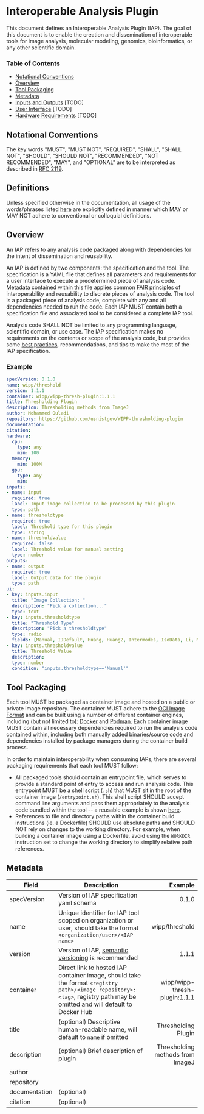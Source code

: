 # Interoperable Analysis Plugin

This document defines an Interoperable Analysis Plugin (IAP). The goal of this document is to enable the creation and dissemination of interoperable tools for image analysis, molecular modeling, genomics, bioinformatics, or any other scientific domain.

### Table of Contents

- [Notational Conventions](#notational-conventions)
- [Overview](#overview)
- [Tool Packaging](#tool-packaging)
- [Metadata](#metadata)
- [Inputs and Outputs]() [TODO]
- [User Interface]() [TODO]
- [Hardware Requirements]() [TODO]

## Notational Conventions

The key words "MUST", "MUST NOT", "REQUIRED", "SHALL", "SHALL NOT", "SHOULD", "SHOULD NOT", "RECOMMENDED", "NOT RECOMMENDED", "MAY", and "OPTIONAL" are to be interpreted as described in [RFC 2119](https://tools.ietf.org/html/rfc2119).

## Definitions

Unless specified otherwise in the documentation, all usage of the words/phrases listed [here](definitions.md) are explicitly defined in manner which MAY or MAY NOT adhere to conventional or colloquial definitions.

## Overview

An IAP refers to any analysis code packaged along with dependencies for the intent of dissemination and reusability. 

An IAP is defined by two components: the specification and the tool. The specification is a YAML file that defines all parameters and requirements for a user interface to execute a predetermined piece of analysis code. Metadata contained within this file applies common [FAIR principles](https://www.go-fair.org/fair-principles/) of interoperability and reusability to discrete pieces of analysis code. The tool is a packaged piece of analysis code, complete with any and all dependencies needed to run the code. Each IAP MUST contain both a specification file and associated tool to be considered a complete IAP tool. 

Analysis code SHALL NOT be limited to any programming language, scientific domain, or use case. The IAP specification makes no requirements on the contents or scope of the analysis code, but provides some [best practices](best_practices.md), recommendations, and tips to make the most of the IAP specification.

### Example

```yaml
specVersion: 0.1.0
name: wipp/threshold
version: 1.1.1
container: wipp/wipp-thresh-plugin:1.1.1
title: Thresholding Plugin
description: Thresholding methods from ImageJ
author: Mohammed Ouladi
repository: https://github.com/usnistgov/WIPP-thresholding-plugin
documentation: 
citation: 
hardware:
  cpu:
    type: any
    min: 100
  memory:
    min: 100M
  gpu:
    type: any
    min: 
inputs:
- name: input
  required: true
  label: Input image collection to be processed by this plugin
  type: path
- name: thresholdtype
  required: true
  label: Threshold type for this plugin
  type: string
- name: thresholdvalue
  required: false
  label: Threshold value for manual setting
  type: number
outputs:
- name: output
  required: true
  label: Output data for the plugin
  type: path
ui: 
- key: inputs.input
  title: "Image Collection: "
  description: "Pick a collection..."
  type: text
- key: inputs.thresholdtype
  title: "Threshold Type"
  description: "Pick a thresholdtype"
  type: radio
  fields: [Manual, IJDefault, Huang, Huang2, Intermodes, IsoData, Li, MaxEntropy, Mean, MinErrorI, Minimum, Moments, Otsu, Percentile, RenyiEntropy, Shanbhag, Triangle, Yen]
- key: inputs.thresholdvalue
  title: Threshold Value
  description: 
  type: number
  condition: "inputs.thresholdtype=='Manual'"
```

## Tool Packaging

Each tool MUST be packaged as container image and hosted on a public or private image repository. The container MUST adhere to the [OCI Image Format](https://github.com/opencontainers/image-spec) and can be built using a number of different container engines, including (but not limited to): [Docker](https://www.docker.com/) and [Podman](https://podman.io/). Each container image MUST contain all necessary dependencies required to run the analysis code contained within, including both manually added binaries/source code and dependencies installed by package managers during the container build process. 

In order to maintain interoperability when consuming IAPs, there are several packaging requirements that each tool MUST follow:

* All packaged tools should contain an entrypoint file, which serves to provide a standard point of entry to access and run analysis code. This entrypoint MUST be a shell script (`.sh`) that MUST sit in the root of the container image (`/entrypoint.sh`). This shell script SHOULD accept command line arguments and pass them appropriately to the analysis code bundled within the tool -- a reusable example is shown [here](example/entrypoint.sh).
* References to file and directory paths within the container build instructions (ie. a Dockerfile) SHOULD use absolute paths and SHOULD NOT rely on changes to the working directory. For example, when building a container image using a Dockerfile, avoid using the `WORKDIR` instruction set to change the working directory to simplify relative path references.

## Metadata

| Field    | Description     | Example  |
| -------- | --------------- | -------: |
| specVersion | Version of IAP specification yaml schema | 0.1.0 |
| name | Unique identifier for IAP tool scoped on organization or user, should take the format `<organization/user>/<IAP name>` | wipp/threshold | 
| version | Version of IAP, [semantic versioning](https://semver.org/) is recommended | 1.1.1 |
| container | Direct link to hosted IAP container image, should take the format `<registry path>/<image repository>:<tag>`, registry path may be omitted and will default to Docker Hub | wipp/wipp-thresh-plugin:1.1.1 |
| title | (optional) Descriptive human-readable name, will default to `name` if omitted | Thresholding Plugin |
| description | (optional) Brief description of plugin | Thresholding methods from ImageJ |
| author | 
| repository |
| documentation | (optional)
| citation | (optional)
